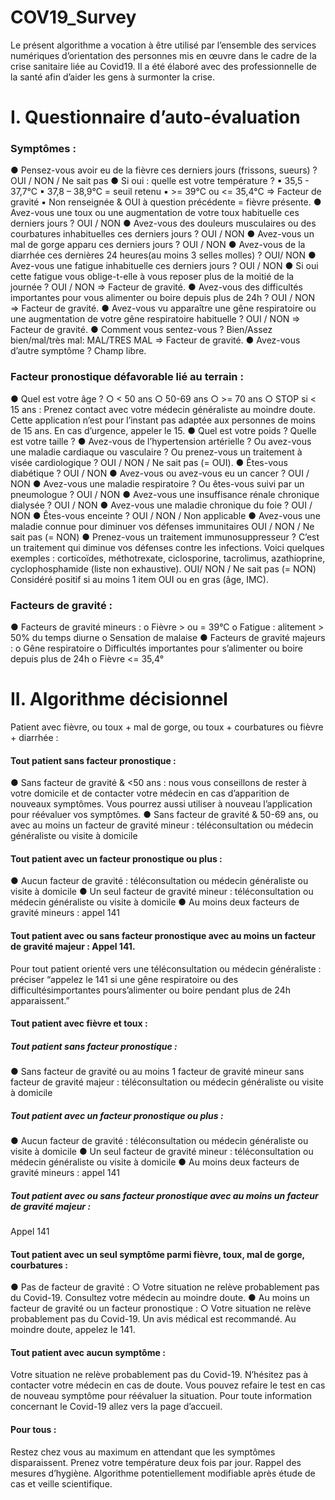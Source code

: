 # COV19_Survey

Le présent algorithme a vocation à être utilisé par l’ensemble des services numériques d’orientation des personnes mis en œuvre dans le cadre de la crise sanitaire liée au Covid19.
Il a été élaboré avec des professionnelle de la santé afin d’aider les gens à surmonter la crise.

# I. Questionnaire d’auto-évaluation

### Symptômes :
● Pensez-vous avoir eu de la fièvre ces derniers jours (frissons, sueurs) ? OUI / NON / Ne sait pas
● Si oui : quelle est votre température ?
▪ 35,5 - 37,7°C
▪ 37,8 – 38,9°C = seuil retenu
▪ >= 39°C ou <= 35,4°C => Facteur de gravité
▪ Non renseignée & OUI à question précédente = fièvre présente.
● Avez-vous une toux ou une augmentation de votre toux habituelle ces derniers jours ? OUI / NON
● Avez-vous des douleurs musculaires ou des courbatures inhabituelles ces derniers jours ? OUI / NON
● Avez-vous un mal de gorge apparu ces derniers jours ? OUI / NON
● Avez-vous de la diarrhée ces dernières 24 heures(au moins 3 selles molles) ? OUI/ NON
● Avez-vous une fatigue inhabituelle ces derniers jours ? OUI / NON
    ● Si oui cette fatigue vous oblige-t-elle à vous reposer plus de la moitié de la journée ? OUI / NON => Facteur de gravité.
● Avez-vous des difficultés importantes pour vous alimenter ou boire depuis plus de 24h ? OUI / NON => Facteur de gravité.
● Avez-vous vu apparaître une gêne respiratoire ou une augmentation de votre gêne respiratoire habituelle ? OUI / NON => Facteur de gravité.
● Comment vous sentez-vous ? Bien/Assez bien/mal/très mal: MAL/TRES MAL => Facteur de gravité.
● Avez-vous d’autre symptôme ? Champ libre.
### Facteur pronostique défavorable lié au terrain :
● Quel est votre âge ?
    ○ < 50 ans
    ○ 50-69 ans
    ○ >= 70 ans
    ○ STOP si < 15 ans : Prenez contact avec votre médecin généraliste au moindre doute. Cette application n’est pour l’instant pas adaptée aux personnes de moins de 15 ans. En cas d’urgence, appeler le 15.
● Quel est votre poids ? Quelle est votre taille ?
● Avez-vous de l’hypertension artérielle ? Ou avez-vous une maladie cardiaque ou vasculaire ? Ou prenez-vous un traitement à visée cardiologique ? OUI / NON / Ne sait pas (= OUI).
● Êtes-vous diabétique ? OUI / NON
● Avez-vous ou avez-vous eu un cancer ? OUI / NON
● Avez-vous une maladie respiratoire ? Ou êtes-vous suivi par un pneumologue ? OUI / NON
● Avez-vous une insuffisance rénale chronique dialysée ? OUI / NON
● Avez-vous une maladie chronique du foie ? OUI / NON
● Êtes-vous enceinte ? OUI / NON / Non applicable
● Avez-vous une maladie connue pour diminuer vos défenses immunitaires OUI / NON / Ne sait pas (= NON)
● Prenez-vous un traitement immunosuppresseur ? C’est un traitement qui diminue vos défenses contre les infections. Voici quelques exemples : corticoïdes, méthotrexate, ciclosporine, tacrolimus, azathioprine, cyclophosphamide (liste non exhaustive). OUI/
NON / Ne sait pas (= NON)
Considéré positif si au moins 1 item OUI ou en gras (âge, IMC).
### Facteurs de gravité :
● Facteurs de gravité mineurs :
    o Fièvre > ou = 39°C
    o Fatigue : alitement > 50% du temps diurne
    o Sensation de malaise
● Facteurs de gravité majeurs :
    o Gêne respiratoire
    o Difficultés importantes pour s’alimenter ou boire depuis plus de 24h
    o Fièvre <= 35,4°
    
# II. Algorithme décisionnel
Patient avec fièvre, ou toux + mal de gorge, ou toux + courbatures ou fièvre + diarrhée : 

#### Tout patient sans facteur pronostique :
● Sans facteur de gravité & <50 ans : nous vous conseillons de rester à votre domicile et de contacter votre médecin en cas d’apparition de nouveaux symptômes. Vous pourrez aussi utiliser à nouveau l’application pour réévaluer vos symptômes.
● Sans facteur de gravité & 50-69 ans, ou avec au moins un facteur de gravité mineur : téléconsultation ou médecin généraliste ou visite à domicile 
#### Tout patient avec un facteur pronostique ou plus :
● Aucun facteur de gravité : téléconsultation ou médecin généraliste ou visite à domicile
● Un seul facteur de gravité mineur : téléconsultation ou médecin généraliste ou visite à domicile
● Au moins deux facteurs de gravité mineurs : appel 141 
#### Tout patient avec ou sans facteur pronostique avec au moins un facteur de gravité majeur : Appel 141.
Pour tout patient orienté vers une téléconsultation ou médecin généraliste : préciser “appelez le 141 si une gêne respiratoire ou des difficultésimportantes pours’alimenter ou boire pendant plus de 24h apparaissent.”
#### Tout patient avec fièvre et toux :
##### Tout patient sans facteur pronostique :
● Sans facteur de gravité ou au moins 1 facteur de gravité mineur sans facteur de gravité majeur : téléconsultation ou médecin généraliste ou visite à domicile 
##### Tout patient avec un facteur pronostique ou plus :
● Aucun facteur de gravité : téléconsultation ou médecin généraliste ou visite à domicile
● Un seul facteur de gravité mineur : téléconsultation ou médecin généraliste ou visite à domicile
● Au moins deux facteurs de gravité mineurs : appel 141
##### Tout patient avec ou sans facteur pronostique avec au moins un facteur de gravité majeur : 
Appel 141
#### Tout patient avec un seul symptôme parmi fièvre, toux, mal de gorge, courbatures :
● Pas de facteur de gravité :
    ○ Votre situation ne relève probablement pas du Covid-19. Consultez votre médecin au moindre doute.
● Au moins un facteur de gravité ou un facteur pronostique :
    ○ Votre situation ne relève probablement pas du Covid-19. Un avis médical est recommandé. Au moindre doute, appelez le 141.
#### Tout patient avec aucun symptôme :
Votre situation ne relève probablement pas du Covid-19. N’hésitez pas à contacter votre médecin en cas de doute. Vous pouvez refaire le test en cas de nouveau symptôme pour réévaluer la situation. Pour toute information concernant le Covid-19 allez vers la page d’accueil.
#### Pour tous : 
Restez chez vous au maximum en attendant que les symptômes disparaissent. Prenez votre température deux fois par jour. Rappel des mesures d’hygiène. Algorithme potentiellement modifiable après étude de cas et veille scientifique.
